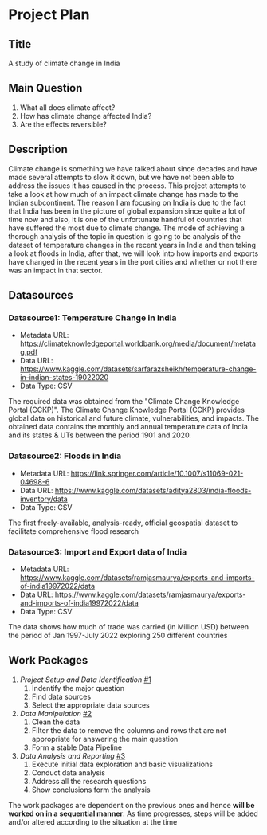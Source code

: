 # Project Plan

## Title
<!-- Give your project a short title. -->
A study of climate change in India

## Main Question

<!-- Think about one main question you want to answer based on the data. -->

1. What all does climate affect?
2. How has climate change affected India?
3. Are the effects reversible?

## Description

<!-- Describe your data science project in max. 200 words. Consider writing about why and how you attempt it. -->
Climate change is something we have talked about since decades and have made several attempts to slow it down, but we have not been able to address the issues it has caused in the process. This project attempts to take a look at how much of an impact climate change has made to the Indian subcontinent. The reason I am focusing on India is due to the fact that India has been in the picture of global expansion since quite a lot of time now and also, it is one of the unfortunate handful of countries that have suffered the most due to climate change. The mode of achieving a thorough analysis of the topic in question is going to be analysis of the dataset of temperature changes in the recent years in India and then taking a look at floods in India, after that, we will look into how imports and exports have changed in the recent years in the port cities and whether or not there was an impact in that sector.

## Datasources

<!-- Describe each datasources you plan to use in a section. Use the prefic "DatasourceX" where X is the id of the datasource. -->

### Datasource1: Temperature Change in India
* Metadata URL: https://climateknowledgeportal.worldbank.org/media/document/metatag.pdf
* Data URL: https://www.kaggle.com/datasets/sarfarazsheikh/temperature-change-in-indian-states-19022020
* Data Type: CSV

The required data was obtained from the "Climate Change Knowledge Portal (CCKP)". The Climate Change Knowledge Portal (CCKP) provides global data on historical and future climate, vulnerabilities, and impacts. The obtained data contains the monthly and annual temperature data of India and its states & UTs between the period 1901 and 2020.

### Datasource2: Floods in India
* Metadata URL: https://link.springer.com/article/10.1007/s11069-021-04698-6
* Data URL: https://www.kaggle.com/datasets/aditya2803/india-floods-inventory/data
* Data Type: CSV

The first freely-available, analysis-ready, official geospatial dataset to facilitate comprehensive flood research

### Datasource3: Import and Export data of India
* Metadata URL: https://www.kaggle.com/datasets/ramjasmaurya/exports-and-imports-of-india19972022/data
* Data URL: https://www.kaggle.com/datasets/ramjasmaurya/exports-and-imports-of-india19972022/data
* Data Type: CSV

The data shows how much of trade was carried (in Million USD) between the period of Jan 1997-July 2022 exploring 250 different countries

## Work Packages

<!-- List of work packages ordered sequentially, each pointing to an issue with more details. -->

1. *Project Setup and Data Identification* [#1][issue1] 
    1. Indentify the major question
    2. Find data sources
    3. Select the appropriate data sources
2. *Data Manipulation* [#2][issue2]
    1. Clean the data
    2. Filter the data to remove the columns and rows that are not appropriate for answering the main question
    3. Form a stable Data Pipeline
3. *Data Analysis and Reporting* [#3][issue3]
    1. Execute initial data exploration and basic visualizations
    2. Conduct data analysis
    3. Address all the research questions
    4. Show conclusions form the analysis

The work packages are dependent on the previous ones and hence **will be worked on in a sequential manner**. As time progresses, steps will be added and/or altered according to the situation at the time

[issue1]: https://github.com/auniyal26/made-xu40lofi/issues/1
[issue2]: https://github.com/auniyal26/made-xu40lofi/issues/2
[issue3]: https://github.com/auniyal26/made-xu40lofi/issues/3
